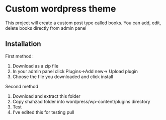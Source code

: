 # Custom wordpress theme
This project will create a custom post type called books. 
You can add, edit, delete books directly from admin panel 
## Installation 
First method:
1. Download as a zip file
2. In your admin panel click Plugins->Add new-> Upload plugin
3. Choose the file you downloaded and click install

Second method 
1. Download and extract this folder 
2. Copy shahzad folder into wordpress/wp-content/plugins directory
3. Test
4. I've edited this for testing pull 
